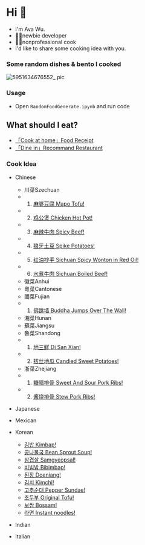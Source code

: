 
# Hi :wave:

- I'm Ava Wu. 
- 👩‍💻newbie developer
- 👩‍🍳nonprofessional cook
- I'd like to share some cooking idea with you.

### Some random dishes & bento I cooked
![5951634676552_ pic](https://user-images.githubusercontent.com/50277379/137988401-22b4453d-f43a-4c9c-afe4-41a6aa4c1527.jpg)


### Usage

- Open `RandomFoodGenerate.ipynb` and run code

## What should I eat?

* [「Cook at home」Food Receipt](https://www.bbcgoodfood.com/recipes/collection/easy-recipes)
* [「Dine in」Recommand Restaurant](https://www.yelp.com)

### Cook Idea
* Chinese
   * 川菜Szechuan
   - 1. [麻婆豆腐 Mapo Tofu!](./chinese/szechuan/0001麻婆豆腐.md)
   - 2. [鸡公煲 Chicken Hot Pot!](./chinese/szechuan/0002鸡公煲.md)   
   - 3. [麻辣牛肉 Spicy Beef!](./chinese/szechuan/0003麻辣牛肉.md)
   - 4. [狼牙土豆 Spike Potatoes!](./chinese/szechuan/0005狼牙土豆.md)
   - 5. [红油抄手 Sichuan Spicy Wonton in Red Oil!](./chinese/szechuan/0009红油抄手.md)
   - 6. [水煮牛肉 Sichuan Boiled Beef!](./chinese/szechuan/0010水煮牛肉.md)
   * 徽菜Anhui
   * 粵菜Cantonese
   * 閩菜Fujian
   - 1. [佛跳墙 Buddha Jumps Over The Wall!](./chinese/fujian/0006佛跳墙.md)
   * 湘菜Hunan
   * 蘇菜Jiangsu
   * 魯菜Shandong
   - 1. [地三鲜 Di San Xian!](./chinese/shandong/0004地三鲜.md)
   - 2. [拔丝地瓜 Candied Sweet Potatoes!](./chinese/shandong/0008拔丝地瓜.md)
   * 浙菜Zhejiang
   - 1. [糖醋排骨 Sweet And Sour Pork Ribs!](./chinese/zhejiang/0007糖醋排骨.md)
   - 2. [酱烧排骨 Stew Pork Ribs!](./chinese/zhejiang/0011酱烧排骨.md)
   
* Japanese
* Mexican
* Korean
  * [김밥 Kimbap!](./korean/0011김밥.md)
  * [콩나물국 Bean Sprout Soup!](./korean/0012콩나물국.md)
  * [삼겹살 Samgyeopsal!](./korean/0013삼겹살.md)
  * [비빔밥 Bibimbap!](./korean/0014비빔밥.md)
  * [된장 Doenjang!](./korean/0015된장.md)
  * [김치 Kimchi!](./korean/0016김치.md)
  * [고추순대 Pepper Sundae!](./korean/0017고추순대.md)
  * [초두부 Original Tofu!](./korean/0018초두부.md)
  * [보쌈 Bossam!](./korean/0019보쌈.md)
  * [라면 Instant noodles!](./korean/0020라면.md)
* Indian
* Italian
